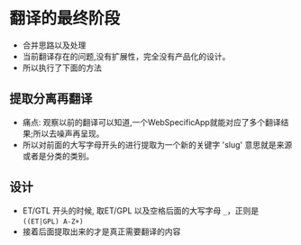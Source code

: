 # 翻译的最终阶段
- 合并思路以及处理
- 当前翻译存在的问题,没有扩展性，完全没有产品化的设计。
- 所以执行了下面的方法


## 提取分离再翻译
- 痛点: 观察以前的翻译可以知道,一个WebSpecificApp就能对应了多个翻译结果;所以去噪声再呈现。
- 所以对前面的大写字母开头的进行提取为一个新的关键字 'slug' 意思就是来源或者是分类的类别。

## 设计
- ET/GTL 开头的时候, 取ET/GPL 以及空格后面的大写字母 `_`，正则是`((ET|GPL) A-Z+)`
- 接着后面提取出来的才是真正需要翻译的内容

